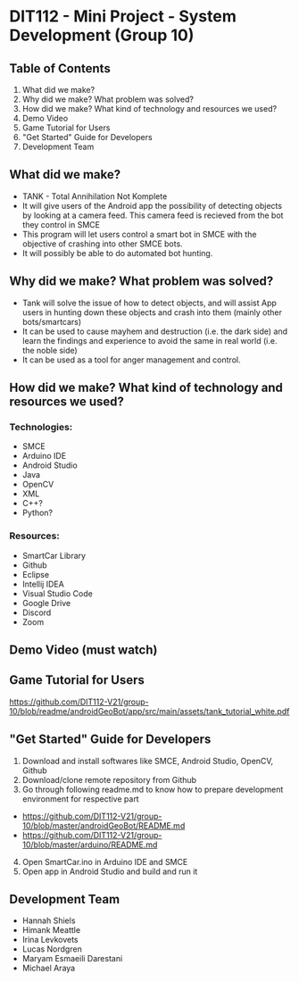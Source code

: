 # DIT112 - Mini Project - System Development (Group 10)

## Table of Contents
1. What did we make?
2. Why did we make? What problem was solved?
3. How did we make? What kind of technology and resources we used?
4. Demo Video
5. Game Tutorial for Users
6. "Get Started" Guide for Developers
7. Development Team

## What did we make?
- TANK - Total Annihilation Not Komplete
- It will give users of the Android app the possibility of detecting objects by looking at a camera feed. This camera feed is recieved from the bot they control in SMCE
- This program will let users control a smart bot in SMCE with the objective of crashing into other SMCE bots.
- It will possibly be able to do automated bot hunting.  

## Why did we make? What problem was solved?
- Tank will solve the issue of how to detect objects, and will assist App users in hunting down these objects and crash into them (mainly other bots/smartcars)
- It can be used to cause mayhem and destruction (i.e. the dark side) and learn the findings and experience to avoid the same in real world (i.e. the noble side)
- It can be used as a tool for anger management and control.

## How did we make? What kind of technology and resources we used?
### Technologies:
- SMCE
- Arduino IDE
- Android Studio
- Java
- OpenCV
- XML
- C++?
- Python?
### Resources:
- SmartCar Library
- Github
- Eclipse
- Intellij IDEA
- Visual Studio Code
- Google Drive
- Discord
- Zoom

## Demo Video (must watch)

## Game Tutorial for Users
https://github.com/DIT112-V21/group-10/blob/readme/androidGeoBot/app/src/main/assets/tank_tutorial_white.pdf

## "Get Started" Guide for Developers
1. Download and install softwares like SMCE, Android Studio, OpenCV, Github
2. Download/clone remote repository from Github
3. Go through following readme.md to know how to prepare development environment for respective part
- https://github.com/DIT112-V21/group-10/blob/master/androidGeoBot/README.md
- https://github.com/DIT112-V21/group-10/blob/master/arduino/README.md
4. Open SmartCar.ino in Arduino IDE and SMCE
5. Open app in Android Studio and build and run it

## Development Team
- Hannah Shiels
- Himank Meattle
- Irina Levkovets
- Lucas Nordgren
- Maryam Esmaeili Darestani
- Michael Araya
